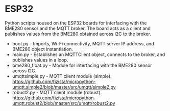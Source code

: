 # ESP32
Python scripts housed on the ESP32 boards for interfacing with the BME280 sensor and the MQTT broker. The board acts as a client and publishes values from the BME280 obtained across I2C to the broker.
* boot.py - Imports, Wi-Fi connectivity, MQTT server IP address, and BME280 object instantiation.
* main.py - Establishes an MQTTClient object, connects to the broker, and publishes values in a loop.
* bme280_float.py - Module for interfacing with the BME280 sensor across I2C.
* umqttsimple.py - MQTT client module (simple). https://github.com/fizista/micropython-umqtt.simple2/blob/master/src/umqtt/simple2.py
* robust2.py - MQTT client module (robust). https://github.com/fizista/micropython-umqtt.robust2/blob/master/src/umqtt/robust2.py

